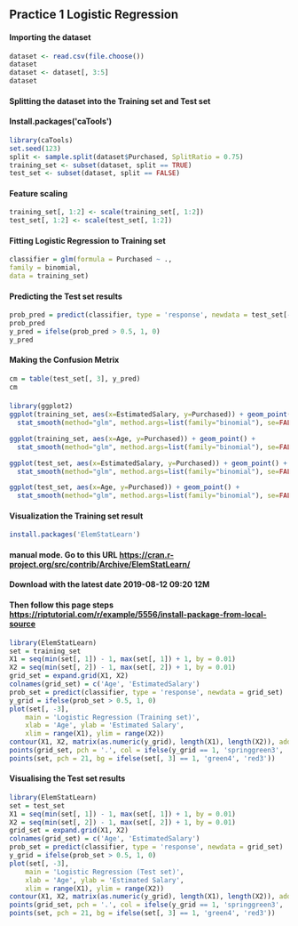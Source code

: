 ## Practice 1 Logistic Regression

#### Importing the dataset
```R
dataset <- read.csv(file.choose())
dataset
dataset <- dataset[, 3:5]
dataset
```
#### Splitting the dataset into the Training set and Test set
#### Install.packages('caTools')
```R
library(caTools)
set.seed(123)
split <- sample.split(dataset$Purchased, SplitRatio = 0.75)
training_set <- subset(dataset, split == TRUE)
test_set <- subset(dataset, split == FALSE)
```
#### Feature scaling
```R
training_set[, 1:2] <- scale(training_set[, 1:2])
test_set[, 1:2] <- scale(test_set[, 1:2])
```
#### Fitting Logistic Regression to Training set
```R
classifier = glm(formula = Purchased ~ .,
family = binomial,
data = training_set)
```
#### Predicting the Test set results
```R
prob_pred = predict(classifier, type = 'response', newdata = test_set[-3])
prob_pred
y_pred = ifelse(prob_pred > 0.5, 1, 0)
y_pred
```
#### Making the Confusion Metrix
```R
cm = table(test_set[, 3], y_pred)
cm
```


#### 
```R
library(ggplot2)
ggplot(training_set, aes(x=EstimatedSalary, y=Purchased)) + geom_point() + 
  stat_smooth(method="glm", method.args=list(family="binomial"), se=FALSE)

ggplot(training_set, aes(x=Age, y=Purchased)) + geom_point() + 
  stat_smooth(method="glm", method.args=list(family="binomial"), se=FALSE)

ggplot(test_set, aes(x=EstimatedSalary, y=Purchased)) + geom_point() + 
  stat_smooth(method="glm", method.args=list(family="binomial"), se=FALSE)

ggplot(test_set, aes(x=Age, y=Purchased)) + geom_point() + 
  stat_smooth(method="glm", method.args=list(family="binomial"), se=FALSE)
```
#### Visualization the Training set result
```R
install.packages('ElemStatLearn') 
```
#### manual mode. Go to this URL https://cran.r-project.org/src/contrib/Archive/ElemStatLearn/
#### Download with the latest date 2019-08-12 09:20	12M
#### Then follow this page steps https://riptutorial.com/r/example/5556/install-package-from-local-source
```R
library(ElemStatLearn)
set = training_set
X1 = seq(min(set[, 1]) - 1, max(set[, 1]) + 1, by = 0.01)
X2 = seq(min(set[, 2]) - 1, max(set[, 2]) + 1, by = 0.01)
grid_set = expand.grid(X1, X2)
colnames(grid_set) = c('Age', 'EstimatedSalary')
prob_set = predict(classifier, type = 'response', newdata = grid_set)
y_grid = ifelse(prob_set > 0.5, 1, 0)
plot(set[, -3],
    main = 'Logistic Regression (Training set)',
    xlab = 'Age', ylab = 'Estimated Salary',
    xlim = range(X1), ylim = range(X2))
contour(X1, X2, matrix(as.numeric(y_grid), length(X1), length(X2)), add = TRUE)
points(grid_set, pch = '.', col = ifelse(y_grid == 1, 'springgreen3', 'tomato'))
points(set, pch = 21, bg = ifelse(set[, 3] == 1, 'green4', 'red3'))
```
#### Visualising the Test set results
```R
library(ElemStatLearn)
set = test_set
X1 = seq(min(set[, 1]) - 1, max(set[, 1]) + 1, by = 0.01)
X2 = seq(min(set[, 2]) - 1, max(set[, 2]) + 1, by = 0.01)
grid_set = expand.grid(X1, X2)
colnames(grid_set) = c('Age', 'EstimatedSalary')
prob_set = predict(classifier, type = 'response', newdata = grid_set)
y_grid = ifelse(prob_set > 0.5, 1, 0)
plot(set[, -3],
    main = 'Logistic Regression (Test set)',
    xlab = 'Age', ylab = 'Estimated Salary',
    xlim = range(X1), ylim = range(X2))
contour(X1, X2, matrix(as.numeric(y_grid), length(X1), length(X2)), add = TRUE)
points(grid_set, pch = '.', col = ifelse(y_grid == 1, 'springgreen3', 'tomato'))
points(set, pch = 21, bg = ifelse(set[, 3] == 1, 'green4', 'red3'))
```
